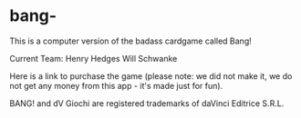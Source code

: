 # bang-
This is a computer version of the badass cardgame called Bang!

Current Team:
Henry Hedges
Will Schwanke

Here is a link to purchase the game (please note: we did not make it, we do not get any money from this app - it's made just for fun).

BANG! and dV Giochi are registered trademarks of daVinci Editrice S.R.L.
